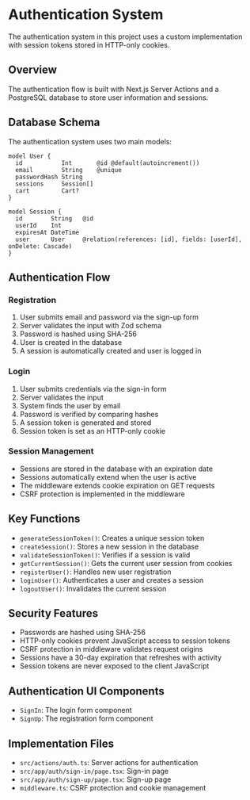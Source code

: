 # Authentication System

The authentication system in this project uses a custom implementation with session tokens stored in HTTP-only cookies.

## Overview

The authentication flow is built with Next.js Server Actions and a PostgreSQL database to store user information and sessions.

## Database Schema

The authentication system uses two main models:

```prisma
model User {
  id           Int       @id @default(autoincrement())
  email        String    @unique
  passwordHash String
  sessions     Session[]
  cart         Cart?
}

model Session {
  id        String   @id
  userId    Int
  expiresAt DateTime
  user      User     @relation(references: [id], fields: [userId], onDelete: Cascade)
}
```

## Authentication Flow

### Registration

1. User submits email and password via the sign-up form
2. Server validates the input with Zod schema
3. Password is hashed using SHA-256
4. User is created in the database
5. A session is automatically created and user is logged in

### Login

1. User submits credentials via the sign-in form
2. Server validates the input
3. System finds the user by email
4. Password is verified by comparing hashes
5. A session token is generated and stored
6. Session token is set as an HTTP-only cookie

### Session Management

- Sessions are stored in the database with an expiration date
- Sessions automatically extend when the user is active
- The middleware extends cookie expiration on GET requests
- CSRF protection is implemented in the middleware

## Key Functions

- `generateSessionToken()`: Creates a unique session token
- `createSession()`: Stores a new session in the database
- `validateSessionToken()`: Verifies if a session is valid
- `getCurrentSession()`: Gets the current user session from cookies
- `registerUser()`: Handles new user registration
- `loginUser()`: Authenticates a user and creates a session
- `logoutUser()`: Invalidates the current session

## Security Features

- Passwords are hashed using SHA-256
- HTTP-only cookies prevent JavaScript access to session tokens
- CSRF protection in middleware validates request origins
- Sessions have a 30-day expiration that refreshes with activity
- Session tokens are never exposed to the client JavaScript

## Authentication UI Components

- `SignIn`: The login form component
- `SignUp`: The registration form component

## Implementation Files

- `src/actions/auth.ts`: Server actions for authentication
- `src/app/auth/sign-in/page.tsx`: Sign-in page
- `src/app/auth/sign-up/page.tsx`: Sign-up page
- `middleware.ts`: CSRF protection and cookie management
